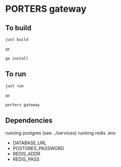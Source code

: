 # PORTERS gateway

## To build
`just build`

or

`go install`

## To run

`just run`

or

`porters gateway`

## Dependencies

running postgres (see ../services)
running redis
.env
  - DATABASE_URL
  - POSTGRES_PASSWORD
  - REDIS_ADDR
  - REDIS_PASS
